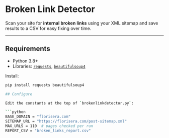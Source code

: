 # Broken Link Detector

Scan your site for **internal broken links** using your XML sitemap and save results to a CSV for easy fixing over time.

---

## Requirements

- Python 3.8+
- Libraries: [`requests`](https://pypi.org/project/requests/), [`beautifulsoup4`](https://pypi.org/project/beautifulsoup4/)

Install:
```bash
pip install requests beautifulsoup4

## Configure

Edit the constants at the top of `brokenlinkdetector.py`:

```python
BASE_DOMAIN = "florisera.com"
SITEMAP_URL = "https://florisera.com/post-sitemap.xml"
MAX_URLS = 110  # pages checked per run
REPORT_CSV = "broken_links_report.csv"
